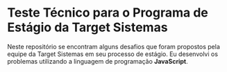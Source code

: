 # Teste Técnico para o Programa de Estágio da Target Sistemas

Neste repositório se encontram alguns desafios que foram propostos pela equipe da Target Sistemas em seu processo de estágio. Eu desenvolvi os problemas utilizando a linguagem de programação **JavaScript**.
